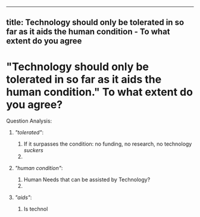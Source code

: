 
---
title: Technology should only be tolerated in so far as it aids the human condition - To what extent do you agree
---
# "Technology should only be tolerated in so far as it aids the human condition." To what extent do you agree?

Question Analysis:
1) *"tolerated"*:
   1) If it surpasses the condition: no funding, no research, no technology _suckers_
   2) 

2) *"human condition"*:
   1) Human Needs that can be assisted by Technology?
   2) 
3) *"aids"*:
   1) Is technol
